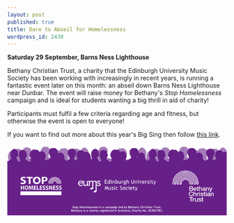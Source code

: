```yaml
---
layout: post
published: true
title: Dare to Abseil for Homelessness
wordpress_id: 2430
---
```


**Saturday 29 September, Barns Ness Lighthouse**

Bethany Christian Trust, a charity that the Edinburgh University Music Society has been working with increasingly in recent years, is running a fantastic event later on this month: an abseil down Barns Ness Lighthouse near Dunbar. The event will raise money for Bethany's <em>Stop Homelessness</em> campaign and is ideal for students wanting a big thrill in aid of charity!

Participants must fulfil a few criteria regarding age and fitness, but otherwise the event is open to everyone!

If you want to find out more about this year's Big Sing then follow <a title="#bethanybigsing" href="/blog/2012/big-sing/">this link</a>.

<img src="/assets/img/big-sing/footer.png" alt="stop homelessness footer">
